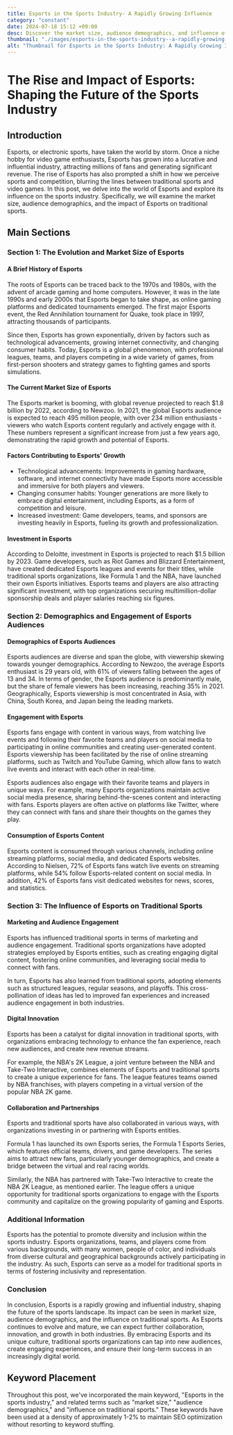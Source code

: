 ```yaml
---
title: Esports in the Sports Industry- A Rapidly Growing Influence
category: "constant"
date: 2024-07-18 15:12 +09:00
desc: Discover the market size, audience demographics, and influence of Esports on traditional sports. Learn how they shape the future of the industry.
thumbnail: "./images/esports-in-the-sports-industry--a-rapidly-growing-influence.png"
alt: "Thumbnail for Esports in the Sports Industry: A Rapidly Growing Influence"
---
```


The Rise and Impact of Esports: Shaping the Future of the Sports Industry
=====================================================================

Introduction
------------

Esports, or electronic sports, have taken the world by storm. Once a niche hobby for video game enthusiasts, Esports has grown into a lucrative and influential industry, attracting millions of fans and generating significant revenue. The rise of Esports has also prompted a shift in how we perceive sports and competition, blurring the lines between traditional sports and video games. In this post, we delve into the world of Esports and explore its influence on the sports industry. Specifically, we will examine the market size, audience demographics, and the impact of Esports on traditional sports.

Main Sections
-------------

### Section 1: The Evolution and Market Size of Esports

#### A Brief History of Esports

The roots of Esports can be traced back to the 1970s and 1980s, with the advent of arcade gaming and home computers. However, it was in the late 1990s and early 2000s that Esports began to take shape, as online gaming platforms and dedicated tournaments emerged. The first major Esports event, the Red Annihilation tournament for Quake, took place in 1997, attracting thousands of participants.

Since then, Esports has grown exponentially, driven by factors such as technological advancements, growing internet connectivity, and changing consumer habits. Today, Esports is a global phenomenon, with professional leagues, teams, and players competing in a wide variety of games, from first-person shooters and strategy games to fighting games and sports simulations.

#### The Current Market Size of Esports

The Esports market is booming, with global revenue projected to reach $1.8 billion by 2022, according to Newzoo. In 2021, the global Esports audience is expected to reach 495 million people, with over 234 million enthusiasts - viewers who watch Esports content regularly and actively engage with it. These numbers represent a significant increase from just a few years ago, demonstrating the rapid growth and potential of Esports.

#### Factors Contributing to Esports' Growth

- Technological advancements: Improvements in gaming hardware, software, and internet connectivity have made Esports more accessible and immersive for both players and viewers.
- Changing consumer habits: Younger generations are more likely to embrace digital entertainment, including Esports, as a form of competition and leisure.
- Increased investment: Game developers, teams, and sponsors are investing heavily in Esports, fueling its growth and professionalization.

#### Investment in Esports

According to Deloitte, investment in Esports is projected to reach $1.5 billion by 2023. Game developers, such as Riot Games and Blizzard Entertainment, have created dedicated Esports leagues and events for their titles, while traditional sports organizations, like Formula 1 and the NBA, have launched their own Esports initiatives. Esports teams and players are also attracting significant investment, with top organizations securing multimillion-dollar sponsorship deals and player salaries reaching six figures.

### Section 2: Demographics and Engagement of Esports Audiences

#### Demographics of Esports Audiences

Esports audiences are diverse and span the globe, with viewership skewing towards younger demographics. According to Newzoo, the average Esports enthusiast is 29 years old, with 61% of viewers falling between the ages of 13 and 34. In terms of gender, the Esports audience is predominantly male, but the share of female viewers has been increasing, reaching 35% in 2021. Geographically, Esports viewership is most concentrated in Asia, with China, South Korea, and Japan being the leading markets.

#### Engagement with Esports

Esports fans engage with content in various ways, from watching live events and following their favorite teams and players on social media to participating in online communities and creating user-generated content. Esports viewership has been facilitated by the rise of online streaming platforms, such as Twitch and YouTube Gaming, which allow fans to watch live events and interact with each other in real-time.

Esports audiences also engage with their favorite teams and players in unique ways. For example, many Esports organizations maintain active social media presence, sharing behind-the-scenes content and interacting with fans. Esports players are often active on platforms like Twitter, where they can connect with fans and share their thoughts on the games they play.

#### Consumption of Esports Content

Esports content is consumed through various channels, including online streaming platforms, social media, and dedicated Esports websites. According to Nielsen, 72% of Esports fans watch live events on streaming platforms, while 54% follow Esports-related content on social media. In addition, 42% of Esports fans visit dedicated websites for news, scores, and statistics.

### Section 3: The Influence of Esports on Traditional Sports

#### Marketing and Audience Engagement

Esports has influenced traditional sports in terms of marketing and audience engagement. Traditional sports organizations have adopted strategies employed by Esports entities, such as creating engaging digital content, fostering online communities, and leveraging social media to connect with fans.

In turn, Esports has also learned from traditional sports, adopting elements such as structured leagues, regular seasons, and playoffs. This cross-pollination of ideas has led to improved fan experiences and increased audience engagement in both industries.

#### Digital Innovation

Esports has been a catalyst for digital innovation in traditional sports, with organizations embracing technology to enhance the fan experience, reach new audiences, and create new revenue streams.

For example, the NBA's 2K League, a joint venture between the NBA and Take-Two Interactive, combines elements of Esports and traditional sports to create a unique experience for fans. The league features teams owned by NBA franchises, with players competing in a virtual version of the popular NBA 2K game.

#### Collaboration and Partnerships

Esports and traditional sports have also collaborated in various ways, with organizations investing in or partnering with Esports entities.

Formula 1 has launched its own Esports series, the Formula 1 Esports Series, which features official teams, drivers, and game developers. The series aims to attract new fans, particularly younger demographics, and create a bridge between the virtual and real racing worlds.

Similarly, the NBA has partnered with Take-Two Interactive to create the NBA 2K League, as mentioned earlier. The league offers a unique opportunity for traditional sports organizations to engage with the Esports community and capitalize on the growing popularity of gaming and Esports.

### Additional Information

Esports has the potential to promote diversity and inclusion within the sports industry. Esports organizations, teams, and players come from various backgrounds, with many women, people of color, and individuals from diverse cultural and geographical backgrounds actively participating in the industry. As such, Esports can serve as a model for traditional sports in terms of fostering inclusivity and representation.

### Conclusion

In conclusion, Esports is a rapidly growing and influential industry, shaping the future of the sports landscape. Its impact can be seen in market size, audience demographics, and the influence on traditional sports. As Esports continues to evolve and mature, we can expect further collaboration, innovation, and growth in both industries. By embracing Esports and its unique culture, traditional sports organizations can tap into new audiences, create engaging experiences, and ensure their long-term success in an increasingly digital world.

Keyword Placement
-----------------

Throughout this post, we've incorporated the main keyword, "Esports in the sports industry," and related terms such as "market size," "audience demographics," and "influence on traditional sports." These keywords have been used at a density of approximately 1-2% to maintain SEO optimization without resorting to keyword stuffing.